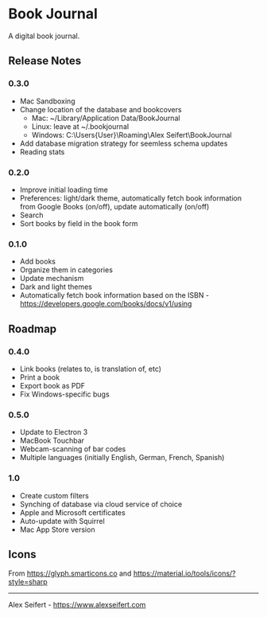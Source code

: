 # Book Journal

A digital book journal.

## Release Notes

### 0.3.0
- Mac Sandboxing
- Change location of the database and bookcovers
  - Mac: ~/Library/Application Data/BookJournal
  - Linux: leave at ~/.bookjournal
  - Windows: C:\Users\{User}\Roaming\Alex Seifert\BookJournal
- Add database migration strategy for seemless schema updates
- Reading stats

### 0.2.0
- Improve initial loading time
- Preferences: light/dark theme, automatically fetch book information from Google Books (on/off), update automatically (on/off)
- Search
- Sort books by field in the book form

### 0.1.0
- Add books
- Organize them in categories
- Update mechanism
- Dark and light themes
- Automatically fetch book information based on the ISBN - https://developers.google.com/books/docs/v1/using


## Roadmap

### 0.4.0
- Link books (relates to, is translation of, etc)
- Print a book
- Export book as PDF
- Fix Windows-specific bugs

### 0.5.0
- Update to Electron 3
- MacBook Touchbar
- Webcam-scanning of bar codes
- Multiple languages (initially English, German, French, Spanish)

### 1.0
- Create custom filters
- Synching of database via cloud service of choice
- Apple and Microsoft certificates
- Auto-update with Squirrel
- Mac App Store version


## Icons

From https://glyph.smarticons.co and https://material.io/tools/icons/?style=sharp

---

Alex Seifert - https://www.alexseifert.com
